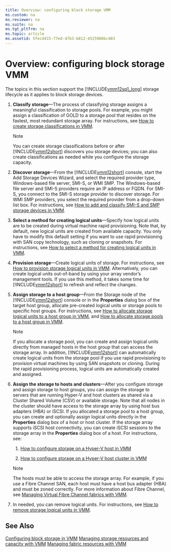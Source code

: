 ```yaml
---
title: Overview: configuring block storage VMM
ms.custom: na
ms.reviewer: na
ms.suite: na
ms.tgt_pltfrm: na
ms.topic: article
ms.assetid: 5fecd415-77ed-47b3-b812-4525986bc403
---
```

# Overview: configuring block storage VMM
The topics in this section support the [!INCLUDE[vmm12sp1_long](../../Token/vmm12sp1_long_md.md)] storage lifecycle as it applies to block storage devices.

1.  **Classify storage**—The process of classifying storage assigns a meaningful classification to storage pools. For example, you might assign a classification of GOLD to a storage pool that resides on the fastest, most redundant storage array. For instructions, see [How to create storage classifications in VMM](How-to-create-storage-classifications-in-VMM.md).

    > [!NOTE]
    > You can create storage classifications before or after [!INCLUDE[vmm12short](../../Token/vmm12short_md.md)] discovers you storage devices; you can also create classifications as needed while you configure the storage capacity.

2.  **Discover storage**—From the [!INCLUDE[vmm12short](../../Token/vmm12short_md.md)] console, start the Add Storage Devices Wizard, and select the required provider type, Windows\-based file server, SMI\-S, or WMI SMP. The Windows\-based file server and SMI\-S providers require an IP address or FQDN. For SMI\-S, you connect to the SMI\-S storage provider to discover storage. For WMI SMP providers, you select the required provider from a drop\-down list box. For instructions, see [How to add and classify SMI-S and SMP storage devices in VMM](How-to-add-and-classify-SMI-S-and-SMP-storage-devices-in-VMM.md).

3.  **Select a method for creating logical units**—Specify how logical units are to be created during virtual machine rapid provisioning. Note that, by default, new logical units are created from available capacity. You only have to modify this default setting if you want to use rapid provisioning with SAN copy technology, such as cloning or snapshots. For instructions, see [How to select a method for creating logical units in VMM](How-to-select-a-method-for-creating-logical-units-in-VMM.md).

4.  **Provision storage**—Create logical units of storage. For instructions, see [How to provision storage logical units in VMM](How-to-provision-storage-logical-units-in-VMM.md). Alternatively, you can create logical units out\-of\-band by using your array vendor’s management tools. If you use this method, it takes some time for [!INCLUDE[vmm12short](../../Token/vmm12short_md.md)] to refresh and reflect the changes.

5.  **Assign storage to a host group**—From the Storage node of the [!INCLUDE[vmm12short](../../Token/vmm12short_md.md)] console or in the **Properties** dialog box of the target host group, allocate pre\-created logical units or storage pools to specific host groups. For instructions, see [How to allocate storage logical units to a host group in VMM](How-to-allocate-storage-logical-units-to-a-host-group-in-VMM.md), and [How to allocate storage pools to a host group in VMM](How-to-allocate-storage-pools-to-a-host-group-in-VMM.md).

    > [!NOTE]
    > If you allocate a storage pool, you can create and assign logical units directly from managed hosts in the host group that can access the storage array. In addition, [!INCLUDE[vmm12short](../../Token/vmm12short_md.md)] can automatically create logical units from the storage pool if you use rapid provisioning to provision virtual machines by using SAN snapshots or cloning. During the rapid provisioning process, logical units are automatically created and assigned.

6.  **Assign the storage to hosts and clusters**—After you configure storage and assign storage to host groups, you can assign the storage to servers that are running Hyper\-V and host clusters as shared via a Cluster Shared Volume \(CSV\) or available storage. Note that all nodes in the cluster should have access to the storage array by using host bus adapters \(HBA\) or iSCSI. If you allocated a storage pool to a host group, you can create and optionally assign logical units directly in the **Properties** dialog box of a host or host cluster. If the storage array supports iSCSI host connectivity, you can create iSCSI sessions to the storage array in the **Properties** dialog box of a host. For instructions, see:

    1.  [How to configure storage on a Hyper-V host in VMM](How-to-configure-storage-on-a-Hyper-V-host-in-VMM.md)

    2.  [How to configure storage on a Hyper-V host cluster in VMM](How-to-configure-storage-on-a-Hyper-V-host-cluster-in-VMM.md)

    > [!NOTE]
    > The hosts must be able to access the storage array. For example, if you use a Fibre Channel SAN, each host must have a host bus adapter \(HBA\) and must be zoned correctly. For more information about Fibre Channel, see [Managing Virtual Fibre Channel fabrics with VMM](Managing-Virtual-Fibre-Channel-fabrics-with-VMM.md).

7.  In needed, you can remove logical units. For instructions, see [How to remove storage logical units in VMM](How-to-remove-storage-logical-units-in-VMM.md).

## See Also
[Configuring block storage in VMM](Configuring-block-storage-in-VMM.md)
[Managing storage resources and capacity with VMM](Managing-storage-resources-and-capacity-with-VMM.md)
[Managing fabric resources with VMM](Managing-fabric-resources-with-VMM.md)


